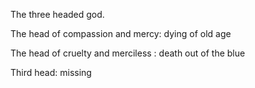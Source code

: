 The three headed god. 

The head of compassion and mercy: dying of old age

The head of cruelty and merciless : death out of the blue

Third head: missing